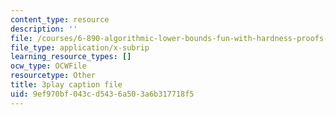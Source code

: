 ```yaml
---
content_type: resource
description: ''
file: /courses/6-890-algorithmic-lower-bounds-fun-with-hardness-proofs-fall-2014/9ef970bf043cd5436a503a6b317718f5_42TnAE67iaE.srt
file_type: application/x-subrip
learning_resource_types: []
ocw_type: OCWFile
resourcetype: Other
title: 3play caption file
uid: 9ef970bf-043c-d543-6a50-3a6b317718f5
---
```

